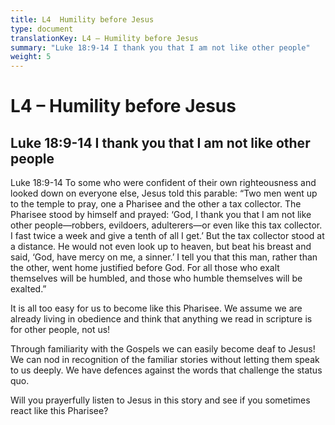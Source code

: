 ```yaml
---
title: L4  Humility before Jesus
type: document
translationKey: L4 – Humility before Jesus
summary: "Luke 18:9-14 I thank you that I am not like other people"
weight: 5
---
```

# L4 – Humility before Jesus

## Luke 18:9-14 I thank you that I am not like other people

Luke 18:9-14 To some who were confident of their own righteousness and looked down on everyone else, Jesus told this parable: “Two men went up to the temple to pray, one a Pharisee and the other a tax collector. The Pharisee stood by himself and prayed: ‘God, I thank you that I am not like other people—robbers, evildoers, adulterers—or even like this tax collector. I fast twice a week and give a tenth of all I get.’ But the tax collector stood at a distance. He would not even look up to heaven, but beat his breast and said, ‘God, have mercy on me, a sinner.’ I tell you that this man, rather than the other, went home justified before God. For all those who exalt themselves will be humbled, and those who humble themselves will be exalted.”

It is all too easy for us to become like this Pharisee. We assume we are already living in obedience and think that anything we read in scripture is for other people, not us!

Through familiarity with the Gospels we can easily become deaf to Jesus! We can nod in recognition of the familiar stories without letting them speak to us deeply. We have defences against the words that challenge the status quo.

Will you prayerfully listen to Jesus in this story and see if you sometimes react like this Pharisee?

